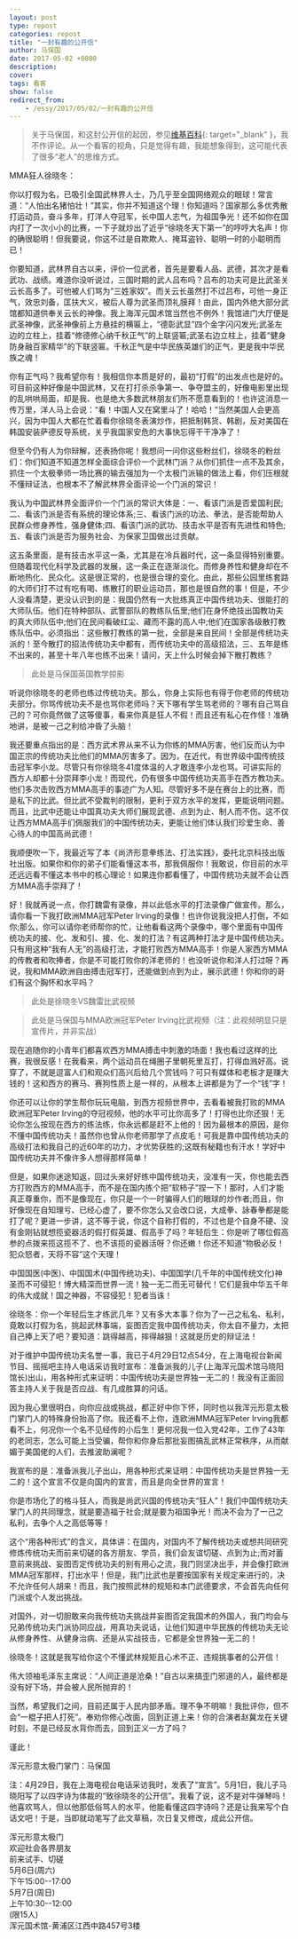 ```yaml
---
layout: post
type: repost
categories: repost
title: "一封有趣的公开信"
author: 马保国
date: 2017-05-02 +0800
description: 
cover: 
tags: 看客
show: false
redirect_from:
    - /essy/2017/05/02/一封有趣的公开信
---
```


> 关于马保国，和这封公开信的起因，参见[维基百科](https://zh.wikipedia.org/zh-cn/马保国){: target="_blank" }，我不作评论。从一个看客的视角，只是觉得有趣，我能想象得到，这可能代表了很多“老人”的思维方式。

MMA狂人徐晓冬：

你以打假为名，已吸引全国武林界人士，乃几乎至全国网络观众的眼球！常言道：“人怕出名猪怕壮！”其实，你并不知道这个理！你知道吗？国家那么多优秀散打运动员，奋斗多年，打洋人夺冠军，长中国人志气，为祖国争光！还不如你在国内打了一次小小的比赛，一下子就炒出了近乎“徐晓冬天下第一”的哼哼大名声！你的确很聪明！但我要说，你这不过是自欺欺人、掩耳盗铃、聪明一时的小聪明而已！

你要知道，武林界自古以来，评价一位武者，首先是要看人品、武德，其次才是看武功、战绩。难道你没听说过，三国时期的武人吕布吗？吕布的功夫可是比武圣关云长高多了。可他被人们骂为“三姓家奴”。而关云长虽然打不过吕布，可他一身正气，效忠刘备，匡扶大义，被后人尊为武圣而顶礼膜拜！由此，国内外绝大部分武馆都知道供奉关云长的神像。我上海浑元国术馆当然也不例外！我馆进门大厅便是武圣神像，武圣神像前上方悬挂的横匾上，“德彰武显”四个金字闪闪发光;武圣左边的立柱上，挂着“修德修心纳千秋正气”的上联竖匾;武圣右边立柱上，挂着“健身防身融百家精华”的下联竖匾。千秋正气是中华民族英雄们的正气，更是我中华民族之魂！

你有正气吗？我希望你有！我相信你本质是好的，最初“打假”的出发点也是好的。可目前这种好像是中国武林，又在打打杀杀争第一、争夺盟主的，好像电影里出现的乱哄哄局面，却是我、也是绝大多数武林朋友们所不愿意看到的！也许这消息一传万里，洋人马上会说：“看！中国人又在窝里斗了！哈哈！”当然美国人会更高兴，因为中国人大都在忙着看你徐晓冬表演炒作，把抵制韩货、韩剧，反对美国在韩国安装萨德反导系统，关乎我国家安危的大事快忘得干干净净了！

但至今仍有人为你辩解，还表扬你呢！我想问一问你这些粉丝们，徐晓冬的粉丝们：你们知道不知道怎样全面综合评价一个武林门派？从你们抓住一点不及其余，抓住一个太极拳师一场比赛的输去强加为一个太极门派输的做法上看，你们压根就不懂辩证法，也根本不了解武林界全面评论一个门派的常识！

我认为中国武林界全面评价一个门派的常识大体是：一、看该门派是否爱国利民;二、看该门派是否有系统的理论体系;三、看该门派的功法、拳法，是否能帮助人民群众修身养性，强身健体;四、看该门派的武功、技击水平是否有先进性和特色;五、看该门派是否为服务社会、为保家卫国做出过贡献。

这五条里面，是有技击水平这一条，尤其是在冷兵器时代，这一条显得特别重要。但随着现代化科学及武器的发展，这一条正在逐渐淡化。而修身养性和健身却在不断地热化、民众化。这是很正常的，也是很合理的变化。由此，那些公园里练套路的大师们打不过有吃有喝、练散打的职业运动员，那也是很自然的事！但是，不少人没看清楚，更没认识到的是：我国仍然有一大批练真正中国传统功夫、很能打的大师队伍。他们在特种部队、武警部队的教练队伍里;他们在身怀绝技出国教功夫的真大师队伍中;他们在民间看破红尘、藏而不露的高人中;他们在国家各级散打教练队伍中。必须指出：这些散打教练的第一批，全部是来自民间！全部是传统功夫派的！至今散打的招法传统功夫中都有，而传统功夫中的高级招法，三、五年是练不出来的，甚至十年八年也练不出来！请问，天上什么时候会掉下散打教练？

> 此处是马保国英国教学掠影

听说你徐晓冬的老师也练过传统功夫。那么，你身上实际也有得于你老师的传统功夫部分。你骂传统功夫不是也骂你老师吗？天下哪有学生骂老师的？哪有自己骂自己的？可你竟然做了这等傻事，看来你真是狂人不假！而且还有私心在作怪！准确地讲，是被一己之利给冲昏了头脑！

我还要重点指出的是：西方武术界从来不认为你练的MMA厉害，他们反而认为中国正宗的传统功夫比他们的MMA厉害多了。因为，在近代，有世界级中国传统技击冠军李小龙。尽管只有你徐晓冬41度体温的人才敢连李小龙也骂。可讲实际的西方人却都十分崇拜李小龙！而现代，仍有很多中国传统功夫高手在西方教功夫。他们多次击败西方MMA高手的事迹广为人知。尽管好多不是在赛台上的比赛，而是私下的比武。但比武不受裁判的限制，更利于双方水平的发挥，更能说明问题。而且，比武中还能让中国真功夫大师们展现武德、点到为止、制人而不伤。这不仅让西方MMA高手们佩服我们的中国传统功夫，更能让他们体认我们珍爱生命、善心待人的中国高尚武德！

我顺便吹一下，我最近写了本《尚济形意拳练法、打法实践》，委托北京科技出版社出版。如果你和你的弟子们能看懂这本书，那我佩服你！我敢说，你目前的水平还远远看不懂这本书中的核心理论！如果连你都看懂了，中国传统功夫就不会让西方MMA高手崇拜了！

好！我就再说一点，你打魏雷有录像，并以此低水平的打法录像广做宣传。那么，请你看一下我打欧洲MMA冠军Peter Irving的录像！也许你说我没把人打倒，不如你;那么，你可以请你老师帮你的忙，让他看看这两个录像中，哪个里面有中国传统功夫的接、化、发和引、接、化、发的打法？有这两种打法才是中国传统功夫。只有用这种“我有人无”的高级打法，才能打败西方MMA高手！你是人家西方MMA的传教者和吹捧者，你是不可能打败你的洋老师的！也没听说你和洋人打过呀？再说，我和MMA欧洲自由搏击冠军打，还能做到点到为止，展示武德！你和你的哥们有这个胸怀和水平吗？

> 此处是徐晓冬VS魏雷比武视频

> 此处是马保国与MMA欧洲冠军Peter Irving比武视频（注：此视频明显只是宣传片，并非实战）

现在追随你的小青年们都喜欢西方MMA搏击中刺激的场面！我也看过这样的比赛，我很反感！在我看来，两个运动员在绳圈子里朝死里互打，打得血溅好高。说穿了，不就是逗富人们和观众们高兴后给几个赏钱吗？可只有媒体和老板才是赚大钱的！这和西方的赛马、赛狗性质上是一样的，从根本上讲都是为了一个“钱”字！

你还可以让你的学生帮你玩玩电脑，到西方视频世界中，去看看被我打败的MMA欧洲冠军Peter Irving的夺冠视频，他的水平可比你高多了！打得也比你还狠！无论你怎么按现在西方的练法练，你永远都是赶不上他的！因为最根本的原因，是你不懂中国传统功夫！虽然你也曾从你老师那学了点皮毛！可我是靠中国传统功夫的高级打法和我自己的近60年的功力，才优势获胜的;这既有秘籍也有汗水！学好中国传统功夫并不像许多人想得那样简单！

但是，如果你迷途知返，回过头来好好练中国传统功夫，没准有一天，你也能去西方打败西方的MMA高手，而不是在国内拣个把“软柿子”捏一下！那时，人们才能真正尊重你，而不是像现在，你只是一个一时骗得人们的眼球的炒作者;而且，你好像现在自知理亏、已经心虚了，要不你怎么又会改口说，大成拳、詠春拳都是能打了呢？更进一步讲，这不等于说，你这个自称打假的，不过也是个自身不硬、没有金刚钻就想揽瓷器活的假打假英雄、假高手了吗？年轻后生：你是听了哪位假高参的点拨来揽这揽不了、也不该揽的瓷器活呀？你还嫩！你还不知道“物极必反！犯众怒者，天将不容”这个天理！

中国国医(中医)、中国国术(中国传统功夫)、中国国学(几千年的中国传统文化)神圣而不可侵犯！博大精深而世界一流！独一无二而无可替代！它们是我中华五千年的伟大成就！国之神器，不容侵犯！犯者当诛！

徐晓冬：你一个年轻后生才练武几年？又有多大本事？你为了一己之私名、私利，竟敢以打假为名，挑起武林事端，妄图否定我中国传统功夫，你太自不量力，太把自己捧上天了吧？要知道：跳得越高，摔得越狠！这就是历史的辩证法！

对于维护中国传统功夫名誉一事，我已于4月29日12点54分，在上海电视台新闻节目、摇摇吧主持人电话采访我时宣布：准备派我的儿子(上海浑元国术馆马晓阳馆长)出山，用各种形式来证明：中国传统功夫是世界独一无二的！我没有正面回答主持人关于我是否应战、有几成胜算的问话。

因为我心里很明白，向你应战或挑战，都正好中你下怀，同时也以我浑元形意太极门掌门人的特殊身份抬高了你。我还看不上你，连欧洲MMA冠军Peter Irving我都看不上，何况你一个名不见经传的小后生！更何况我一位入党42年，工作了43年的老同志，怎么可能上当受骗，帮你和你身后那批妄图搞乱武林正常秩序，从而献媚于美国佬的人们，去推波助澜呢？

我宣布的是：准备派我儿子出山，用各种形式来证明：中国传统功夫是世界独一无二的！这个宣言不仅是向国内的宣言，而且是向全世界的宣言！

你是市场化了的格斗狂人，而我是尚武兴国的传统功夫“狂人”！我们中国传统功夫掌门人的共同理念，就是要造福于社会;就是要为祖国争光！而决不会为了一己之私利，去争个人之高低等等！

这个“用各种形式”的含义，具体讲：在国内，对国内不了解传统功夫或想共同研究修炼传统功夫而前来切磋的各方朋友、学员，我们会友谊切磋、点到为止;而对蓄意前来挑战、妄图否定传统功夫的别有用心之流，我门则坚决出手，并会像打欧洲MMA冠军那样，打出水平！但是，我门比武也是要按国家有关规定来进行的，决不允许任何人胡来！而且，我门按照武林的规矩和本门武德要求，不会首先向任何门派或个人发出挑战。

对国外，对一切胆敢来向我传统功夫挑战并妄图否定我国术的外国人，我门均会与兄弟传统功夫门派协同应战，用真功夫说话，让他们知道中华民族的传统功夫无论从修身养性、从健身治病、还是从实战技击，它都是全世界独一无二的！

徐晓冬！这就是我写给你这个不懂武林规矩且心术不正、违规挑事者的公开信！

伟大领袖毛泽东主席说：“人间正道是沧桑！”自古以来搞歪门邪道的人，最终都是没有好下场，并会被人民所抛弃的！

当然，希望我们之间，目前还属于人民内部矛盾。理不争不明嘛！我批评你，但不会“一棍子把人打死”。奉劝你修心改面，回到正道上来！你的合演者赵冀龙在关键时刻，不是已经反水背你而去，回到正义一方了吗？

谨此！

浑元形意太极门掌门：马保国

注：4月29日，我在上海电视台电话采访我时，发表了“宣言”。5月1日，我儿子马晓阳写了以四字诗为体裁的“致徐晓冬的公开信”。我看了说，这不是对牛弹琴吗！他喜欢骂人，但以他那低俗骂人的水平，他能看懂这四字诗吗？还是让我来写个白话文吧！于是，当即就动笔写了此文草稿，次日复又修改，成此公开信。

浑元形意太极门  
欢迎社会各界朋友  
前来试手、切磋  
5月6日(周六)  
下午15:00--17:00  
5月7日(周日)  
上午10:30--12:00  
(限15人)  
浑元国术馆-黄浦区江西中路457号3楼